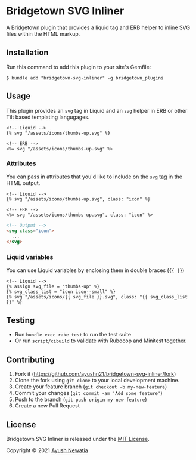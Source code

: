 # Bridgetown SVG Inliner

A Bridgetown plugin that provides a liquid tag and ERB helper to inline SVG files within the HTML markup.

## Installation

Run this command to add this plugin to your site's Gemfile:

```shell
$ bundle add "bridgetown-svg-inliner" -g bridgetown_plugins
```

## Usage

This plugin provides an `svg` tag in Liquid and an `svg` helper in ERB or other Tilt based templating langugages.

```liquid
<!-- Liquid -->
{% svg "/assets/icons/thumbs-up.svg" %}
```

```erb
<!-- ERB -->
<%= svg "/assets/icons/thumbs-up.svg" %>
```

### Attributes

You can pass in attributes that you'd like to include on the `svg` tag in the HTML output.

```liquid
<!-- Liquid -->
{% svg "/assets/icons/thumbs-up.svg", class: "icon" %}
```

```erb
<!-- ERB -->
<%= svg "/assets/icons/thumbs-up.svg", class: "icon" %>
```

```html
<!-- Output -->
<svg class="icon">
  ...
</svg>
```

### Liquid variables

You can use Liquid variables by enclosing them in double braces (`{{ }}`)

```liquid
<!-- Liquid -->
{% assign svg_file = "thumbs-up" %}
{% svg_class_list = "icon icon--small" %}
{% svg "/assets/icons/{{ svg_file }}.svg", class: "{{ svg_class_list }}" %}
```

## Testing

* Run `bundle exec rake test` to run the test suite
* Or run `script/cibuild` to validate with Rubocop and Minitest together.

## Contributing

1. Fork it (https://github.com/ayushn21/bridgetown-svg-inliner/fork)
2. Clone the fork using `git clone` to your local development machine.
3. Create your feature branch (`git checkout -b my-new-feature`)
4. Commit your changes (`git commit -am 'Add some feature'`)
5. Push to the branch (`git push origin my-new-feature`)
6. Create a new Pull Request

## License

Bridgetown SVG Inliner is released under the [MIT License](https://opensource.org/licenses/MIT).

Copyright © 2021 [Ayush Newatia](https://twitter.com/ayushn21)